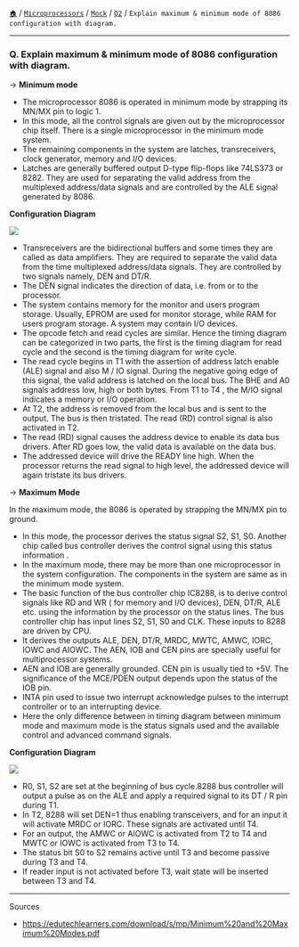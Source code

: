 [`🏠`](/) / [`Microprocessors`](/s/mp/) / [`Mock`](/s/mp/mock/) / [`Q2`](/s/mp/mock/q2/) / `Explain maximum & minimum mode of 8086 configuration with diagram.`

<hr />

### Q. Explain maximum & minimum mode of 8086 configuration with diagram.

→ **Minimum mode**

* The microprocessor 8086 is operated in minimum mode by strapping its MN/MX pin to logic 1.
* In this mode, all the control signals are given out by the microprocessor chip itself. There is a single microprocessor in the minimum mode system.
* The remaining components in the system are latches, transreceivers, clock generator, memory and I/O devices.
* Latches are generally buffered output D-type flip-flops like 74LS373 or 8282.
They are used for separating the valid address from the multiplexed address/data signals and are controlled by the ALE signal generated by 8086.

**Configuration Diagram**

![](https://i.imgur.com/fpsAI1d.png)

* Transreceivers are the bidirectional buffers and some times they are
called as data amplifiers. They are required to separate the valid data
from the time multiplexed address/data signals. They are controlled by
two signals namely, DEN and DT/R.
* The DEN signal indicates the direction of data, i.e. from or to the
processor.
* The system contains memory for the monitor and users program
storage. Usually, EPROM are used for monitor storage, while RAM for
users program storage. A system may contain I/O devices.
* The opcode fetch and read cycles are similar. Hence the timing
diagram can be categorized in two parts, the first is the timing diagram
for read cycle and the second is the timing diagram for write cycle.
* The read cycle begins in T1 with the assertion of address latch enable
(ALE) signal and also M / IO signal. During the negative going edge of
this signal, the valid address is latched on the local bus.
The BHE and A0 signals address low, high or both bytes. From
T1 to T4 , the M/IO signal indicates a memory or I/O
operation.
* At T2, the address is removed from the local bus and is sent to
the output. The bus is then tristated. The read (RD) control
signal is also activated in T2.
* The read (RD) signal causes the address device to enable its data
bus drivers. After RD goes low, the valid data is available on the
data bus.
* The addressed device will drive the READY line high. When the
processor returns the read signal to high level, the addressed
device will again tristate its bus drivers.

→ **Maximum Mode**

In the maximum mode, the 8086 is operated by strapping the
MN/MX pin to ground.
* In this mode, the processor derives the status signal S2, S1, S0.
Another chip called bus controller derives the control signal using
this status information .
* In the maximum mode, there may be more than one
microprocessor in the system configuration. The components in
the system are same as in the minimum mode system.
* The basic function of the bus controller chip IC8288, is to derive
control signals like RD and WR ( for memory and I/O devices),
DEN, DT/R, ALE etc. using the information by the processor on the
status lines.
The bus controller chip has input lines S2, S1, S0 and CLK.
These inputs to 8288 are driven by CPU.
* It derives the outputs ALE, DEN, DT/R, MRDC, MWTC,
AMWC, IORC, IOWC and AIOWC. The AEN, IOB and CEN
pins are specially useful for multiprocessor systems.
* AEN and IOB are generally grounded. CEN pin is usually tied to
+5V. The significance of the MCE/PDEN output depends upon
the status of the IOB pin.
* INTA pin used to issue two interrupt acknowledge pulses to the
interrupt controller or to an interrupting device.
* Here the only difference between in timing diagram between
minimum mode and maximum mode is the status signals used
and the available control and advanced command signals.

**Configuration Diagram**

![](https://i.imgur.com/rPiRM0S.png)

* R0, S1, S2 are set at the beginning of bus cycle.8288 bus controller will
output a pulse as on the ALE and apply a required signal to its DT / R
pin during T1.
* In T2, 8288 will set DEN=1 thus enabling transceivers, and for an input
it will activate MRDC or IORC. These signals are activated until T4.
* For an output, the AMWC or AIOWC is activated from T2 to T4 and
MWTC or IOWC is activated from T3 to T4.
* The status bit S0 to S2 remains active until T3 and become passive
during T3 and T4.
* If reader input is not activated before T3, wait state will be inserted
between T3 and T4.

<hr />

Sources

- https://edutechlearners.com/download/s/mp/Minimum%20and%20Maximum%20Modes.pdf
